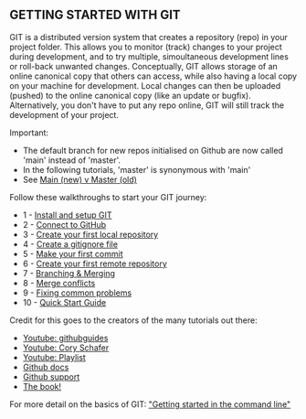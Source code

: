 ## GETTING STARTED WITH GIT

GIT is a distributed version system that creates a repository (repo) in your project folder. 
This allows you to monitor (track) changes to your project during development, and to try multiple, simoultaneous development lines or roll-back unwanted changes. 
Conceptually, GIT allows storage of an online canonical copy that others can access, while also having a local copy on your machine for development.
Local changes can then be uploaded (pushed) to the online canonical copy (like an update or bugfix).
Alternatively, you don't have to put any repo online, GIT will still track the development of your project.

Important:
- The default branch for new repos initialised on Github are now called 'main' instead of 'master'. 
- In the following tutorials, 'master' is synonymous with 'main'
- See [Main (new) v Master (old)](https://github.com/github/renaming)

Follow these walkthroughs to start your GIT journey:
* 1 	- [Install and setup GIT](https://github.com/BioinfGuru/gitTutorial/blob/master/Install_and_setup.txt)
* 2 	- [Connect to GitHub](https://github.com/BioinfGuru/gitTutorial/blob/master/connecting_to_github.txt)
* 3 	- [Create your first local repository](https://github.com/BioinfGuru/gitTutorial/blob/master/create_my_first_local_repo.txt)
* 4 	- [Create a gitignore file](https://github.com/BioinfGuru/gitTutorial/blob/master/create_gitignore.txt)
* 5 	- [Make your first commit](https://github.com/BioinfGuru/gitTutorial/blob/master/my_first_commit.txt)
* 6 	- [Create your first remote repository](https://github.com/BioinfGuru/gitTutorial/blob/master/create_my_first_remote_repo.txt)
* 7 	- [Branching & Merging](https://github.com/BioinfGuru/gitTutorial/blob/master/branching_and_merging.txt)
* 8 	- [Merge conflicts](https://github.com/BioinfGuru/gitTutorial/blob/master/merge_conflicts.txt)
* 9 	- [Fixing common problems](https://github.com/BioinfGuru/gitTutorial/blob/master/fixing_common_problems.txt)
* 10 	- [Quick Start Guide](https://github.com/BioinfGuru/gitTutorial/blob/master/quickstart.txt)

Credit for this goes to the creators of the many tutorials out there:

- [Youtube: githubguides](https://www.youtube.com/githubguides)
- [Youtube: Cory Schafer](https://www.youtube.com/playlist?list=PL-osiE80TeTuRUfjRe54Eea17-YfnOOAx)
- [Youtube: Playlist](https://www.youtube.com/playlist?list=PLX8DhkeGk84NppGIycv6v7MnzKeF6YFrS)
- [Github docs](https://docs.github.com/en)
- [Github support](https://support.github.com/)
- [The book!](https://git-scm.com/book/en/v2)







For more detail on the basics of GIT: ["Getting started in the command line"](https://git-scm.com/book/en/v2/Getting-Started-The-Command-Line)

